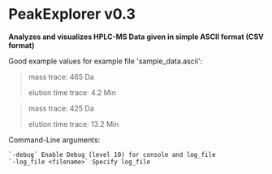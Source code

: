 # PeakExplorer v0.3

__Analyzes and visualizes HPLC-MS Data given in simple ASCII format (CSV format)__

Good example values for example file 'sample_data.ascii':
> mass trace: 465 Da
> 
> elution time trace: 4.2 Min

>mass trace: 425 Da
>
>elution time trace: 13.2 Min

Command-Line arguments:

    `-debug` Enable Debug (level 10) for console and log_file
    `-log_file <filename>` Specify log_file
